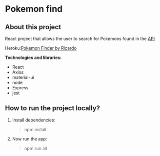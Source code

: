 # Pokemon find

## About this project

React project that allows the user to search for Pokemons found in the [API](https://pokeapi.co/) 

Heroku:[Pokemon Finder by Ricardo](https://flydevs.herokuapp.com/)  

**Technologies and libraries:**

- React
- Axios
- material-ui
- node
- Express
- jest

## How to run the project locally?

1. Install dependencies:
   > npm install
3. Now run the app:
   > npm run all
